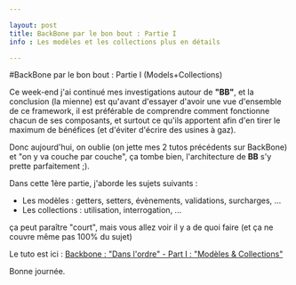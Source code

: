 ```yaml
---

layout: post
title: BackBone par le bon bout : Partie I
info : Les modèles et les collections plus en détails

---
```


#BackBone par le bon bout : Partie I (Models+Collections)

Ce week-end j'ai continué mes investigations autour de **"BB"**, et la conclusion (la mienne) est qu'avant d'essayer d'avoir une vue d'ensemble de ce framework, il est préférable de comprendre comment fonctionne chacun de ses composants, et surtout ce qu'ils apportent afin d'en tirer le maximum de bénéfices (et d'éviter d'écrire des usines à gaz).

Donc aujourd'hui, on oublie (on jette mes 2 tutos précédents sur BackBone) et "on y va couche par couche", ça tombe bien, l'architecture de **BB** s'y prette parfaitement ;).

Dans cette 1ère partie, j'aborde les sujets suivants :

- Les modèles : getters, setters, évènements, validations, surcharges, ...
- Les collections : utilisation, interrogation, ...

ça peut paraître "court", mais vous allez voir il y a de quoi faire (et ça ne couvre même pas 100% du sujet)

Le tuto est ici : [Backbone : "Dans l'ordre" - Part I : "Modèles & Collections"](https://github.com/k33g/articles/blob/master/2011-08-08-BB-MODELS-COLLECTIONS.md)

Bonne journée.

